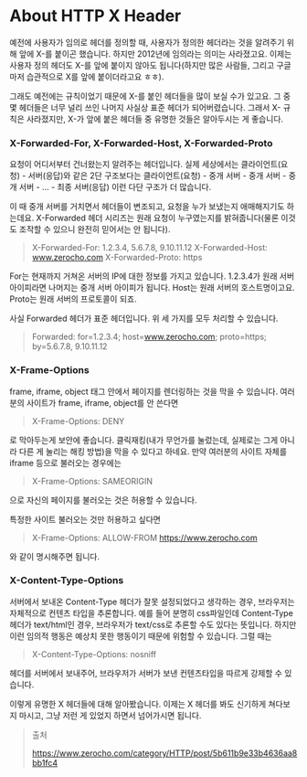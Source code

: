 # About HTTP X Header

예전에 사용자가 임의로 헤더를 정의할 때, 사용자가 정의한 헤더라는 것을 알려주기 위해 앞에 X-를 붙이곤 했습니다. 하지만 2012년에 임의라는 의미는 사라졌고요. 이제는 사용자 정의 헤더도 X-를 앞에 붙이지 않아도 됩니다(하지만 많은 사람들, 그리고 구글마저 습관적으로 X를 앞에 붙이더라고요 ㅎㅎ).

그래도 예전에는 규칙이었기 때문에 X-를 붙인 헤더들을 많이 보실 수가 있고요. 그 중 몇 헤더들은 너무 널리 쓰인 나머지 사실상 표준 헤더가 되어버렸습니다. 그래서 X- 규칙은 사라졌지만, X-가 앞에 붙은 헤더들 중 유명한 것들은 알아두시는 게 좋습니다.

### X-Forwarded-For, X-Forwarded-Host, X-Forwarded-Proto

요청이 어디서부터 건너왔는지 알려주는 헤더입니다. 실제 세상에서는 클라이언트(요청) - 서버(응답)와 같은 2단 구조보다는 클라이언트(요청) - 중개 서버 - 중개 서버 - 중개 서버 - ... - 최종 서버(응답) 이런 다단 구조가 더 많습니다.

이 때 중개 서버를 거치면서 헤더들이 변조되고, 요청을 누가 보냈는지 애매해지기도 하는데요. X-Forwarded 헤더 시리즈는 원래 요청이 누구였는지를 밝혀줍니다(물론 이것도 조작할 수 있으니 완전히 믿어서는 안 됩니다).

> X-Forwarded-For: 1.2.3.4, 5.6.7.8, 9.10.11.12
> X-Forwarded-Host: www.zerocho.com
> X-Forwarded-Proto: https

For는 현재까지 거쳐온 서버의 IP에 대한 정보를 가지고 있습니다. 1.2.3.4가 원래 서버 아이피라면 나머지는 중개 서버 아이피가 됩니다. Host는 원래 서버의 호스트명이고요. Proto는 원래 서버의 프로토콜이 되죠.

사실 Forwarded 헤더가 표준 헤더입니다. 위 세 가지를 모두 처리할 수 있습니다.

> Forwarded: for=1.2.3.4; host=www.zerocho.com; proto=https; by=5.6.7.8, 9.10.11.12

### X-Frame-Options

frame, iframe, object 태그 안에서 페이지를 렌더링하는 것을 막을 수 있습니다. 여러분의 사이트가 frame, iframe, object를 안 쓴다면

> X-Frame-Options: DENY

로 막아두는게 보안에 좋습니다. 클릭재킹(내가 무언가를 눌렀는데, 실제로는 그게 아니라 다른 게 눌리는 해킹 방법)을 막을 수 있다고 하네요. 만약 여러분의 사이트 자체를 iframe 등으로 불러오는 경우에는

> X-Frame-Options: SAMEORIGIN

으로 자신의 페이지를 불러오는 것은 허용할 수 있습니다.

특정한 사이트 불러오는 것만 허용하고 싶다면

> X-Frame-Options: ALLOW-FROM https://www.zerocho.com

와 같이 명시해주면 됩니다.

### X-Content-Type-Options

서버에서 보내온 Content-Type 헤더가 잘못 설정되었다고 생각하는 경우, 브라우저는 자체적으로 컨텐츠 타입을 추론합니다. 예를 들어 분명히 css파일인데 Content-Type 헤더가 text/html인 경우, 브라우저가 text/css로 추론할 수도 있다는 뜻입니다. 하지만 이런 임의적 행동은 예상치 못한 행동이기 때문에 위험할 수 있습니다. 그럴 때는

> X-Content-Type-Options: nosniff

헤더를 서버에서 보내주어, 브라우저가 서버가 보낸 컨텐츠타입을 따르게 강제할 수 있습니다.

이렇게 유명한 X 헤더들에 대해 알아봤습니다. 이제는 X 헤더를 봐도 신기하게 쳐다보지 마시고, 그냥 저런 게 있었지 하면서 넘어가시면 됩니다.

> 출처
>
> https://www.zerocho.com/category/HTTP/post/5b611b9e33b4636aa8bb1fc4